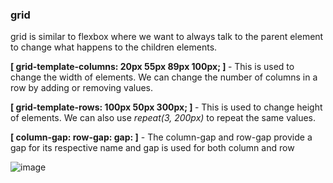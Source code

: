 <h3>grid</h3>

grid is similar to flexbox where we want to always talk to the parent element to change what happens to the children elements.

<b>[ grid-template-columns: 20px 55px 89px 100px; ] </b> - This is used to change the width of elements. We can change the number of columns in a row by adding or removing values.

<b>[ grid-template-rows: 100px 50px 300px; ] </b> - This is used to change height of elements. We can also use <i>repeat(3, 200px)</i> to repeat the same values.

<b>[ column-gap:  row-gap:  gap:  ]</b> - The column-gap and row-gap provide a gap for its respective name and gap is used for both column and row

![image](https://user-images.githubusercontent.com/107847685/201828273-38de9bc6-cc9a-48f8-9ec1-81224712f0be.png)

